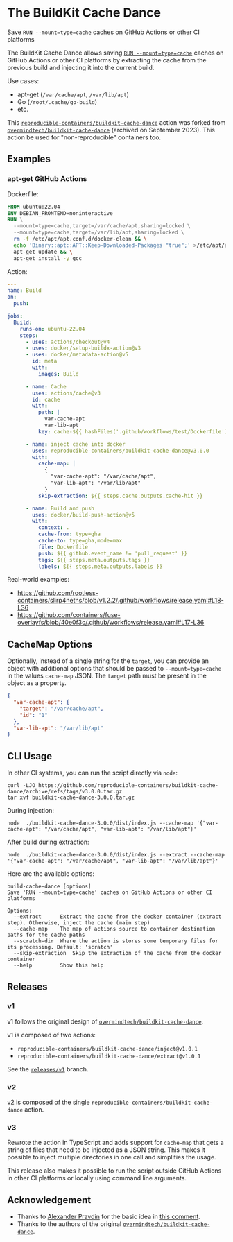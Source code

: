 # The BuildKit Cache Dance
Save `RUN --mount=type=cache` caches on GitHub Actions or other CI platforms

The BuildKit Cache Dance allows saving [`RUN --mount=type=cache`](https://docs.docker.com/build/guide/mounts/#add-a-cache-mount)
caches on GitHub Actions or other CI platforms by extracting the cache from the previous build and injecting it into the current build.

Use cases:
- apt-get (`/var/cache/apt`, `/var/lib/apt`)
- Go (`/root/.cache/go-build`)
- etc.

This [`reproducible-containers/buildkit-cache-dance`](https://github.com/reproducible-containers/buildkit-cache-dance) action was forked from
[`overmindtech/buildkit-cache-dance`](https://github.com/overmindtech/buildkit-cache-dance/tree/306d31a77191f643c0c4a95083f36c6ddccb4a16)
(archived on September 2023).
This action be used for "non-reproducible" containers too.

## Examples

### apt-get GitHub Actions

Dockerfile:
```dockerfile
FROM ubuntu:22.04
ENV DEBIAN_FRONTEND=noninteractive
RUN \
  --mount=type=cache,target=/var/cache/apt,sharing=locked \
  --mount=type=cache,target=/var/lib/apt,sharing=locked \
  rm -f /etc/apt/apt.conf.d/docker-clean && \
  echo 'Binary::apt::APT::Keep-Downloaded-Packages "true";' >/etc/apt/apt.conf.d/keep-cache && \
  apt-get update && \
  apt-get install -y gcc
```

Action:
```yaml
---
name: Build
on:
  push:

jobs:
  Build:
    runs-on: ubuntu-22.04
    steps:
      - uses: actions/checkout@v4
      - uses: docker/setup-buildx-action@v3
      - uses: docker/metadata-action@v5
        id: meta
        with:
          images: Build

      - name: Cache
        uses: actions/cache@v3
        id: cache
        with:
          path: |
            var-cache-apt
            var-lib-apt
          key: cache-${{ hashFiles('.github/workflows/test/Dockerfile') }}

      - name: inject cache into docker
        uses: reproducible-containers/buildkit-cache-dance@v3.0.0
        with:
          cache-map: |
            {
              "var-cache-apt": "/var/cache/apt",
              "var-lib-apt": "/var/lib/apt"
            }
          skip-extraction: ${{ steps.cache.outputs.cache-hit }}

      - name: Build and push
        uses: docker/build-push-action@v5
        with:
          context: .
          cache-from: type=gha
          cache-to: type=gha,mode=max
          file: Dockerfile
          push: ${{ github.event_name != 'pull_request' }}
          tags: ${{ steps.meta.outputs.tags }}
          labels: ${{ steps.meta.outputs.labels }}

```

Real-world examples:
- <https://github.com/rootless-containers/slirp4netns/blob/v1.2.2/.github/workflows/release.yaml#L18-L36>
- <https://github.com/containers/fuse-overlayfs/blob/40e0f3c/.github/workflows/release.yaml#L17-L36>

## CacheMap Options

Optionally, instead of a single string for the `target`, you can provide an object with additional options that should be passed to `--mount=type=cache` in the values `cache-map` JSON. The `target` path must be present in the object as a property.

```json
{
  "var-cache-apt": {
    "target": "/var/cache/apt",
    "id": "1"
  },
  "var-lib-apt": "/var/lib/apt"
}
```

## CLI Usage

In other CI systems, you can run the script directly via `node`:

```shell
curl -LJO https://github.com/reproducible-containers/buildkit-cache-dance/archive/refs/tags/v3.0.0.tar.gz
tar xvf buildkit-cache-dance-3.0.0.tar.gz
```
During injection:

```shell
node  ./buildkit-cache-dance-3.0.0/dist/index.js --cache-map '{"var-cache-apt": "/var/cache/apt", "var-lib-apt": "/var/lib/apt"}'
```

After build during extraction:

```shell
node  ./buildkit-cache-dance-3.0.0/dist/index.js --extract --cache-map '{"var-cache-apt": "/var/cache/apt", "var-lib-apt": "/var/lib/apt"}'
```

Here are the available options:

```
build-cache-dance [options]
Save 'RUN --mount=type=cache' caches on GitHub Actions or other CI platforms

Options:
  --extract      Extract the cache from the docker container (extract step). Otherwise, inject the cache (main step)
  --cache-map    The map of actions source to container destination paths for the cache paths
  --scratch-dir  Where the action is stores some temporary files for its processing. Default: 'scratch'
  --skip-extraction  Skip the extraction of the cache from the docker container
  --help         Show this help
```

## Releases
### v1
v1 follows the original design of [`overmindtech/buildkit-cache-dance`](https://github.com/overmindtech/buildkit-cache-dance/tree/306d31a77191f643c0c4a95083f36c6ddccb4a16).

v1 is composed of two actions:
- `reproducible-containers/buildkit-cache-dance/inject@v1.0.1`
- `reproducible-containers/buildkit-cache-dance/extract@v1.0.1`

See the [`releases/v1`](https://github.com/reproducible-containers/buildkit-cache-dance/tree/releases/v1) branch.

### v2
v2 is composed of the single `reproducible-containers/buildkit-cache-dance` action.

### v3

Rewrote the action in TypeScript and adds support for `cache-map` that gets a string of files that need to be injected as a JSON string. This makes it possible to inject multiple directories in one call and simplifies the usage.

This release also makes it possible to run the script outside GitHub Actions in other CI platforms or locally using command line arguments.

## Acknowledgement
- Thanks to [Alexander Pravdin](https://github.com/speller) for the basic idea in [this comment](https://github.com/moby/buildkit/issues/1512).
- Thanks to the authors of the original [`overmindtech/buildkit-cache-dance`](https://github.com/overmindtech/buildkit-cache-dance).

